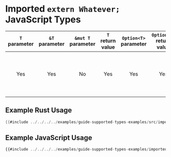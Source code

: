 # Imported `extern Whatever;` JavaScript Types

| `T` parameter | `&T` parameter | `&mut T` parameter | `T` return value | `Option<T>` parameter | `Option<T>` return value | JavaScript representation |
|:---:|:---:|:---:|:---:|:---:|:---:|:---:|
| Yes | Yes | No | Yes | Yes | Yes | Instances of the extern `Whatever` JavaScript class / prototype constructor |

## Example Rust Usage

```rust
{{#include ../../../../examples/guide-supported-types-examples/src/imported_types.rs}}
```

## Example JavaScript Usage

```js
{{#include ../../../../examples/guide-supported-types-examples/imported_types.js}}
```
